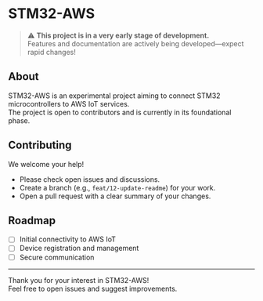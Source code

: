 # STM32-AWS

> ⚠️ **This project is in a very early stage of development.**  
> Features and documentation are actively being developed—expect rapid changes!

## About

STM32-AWS is an experimental project aiming to connect STM32 microcontrollers to AWS IoT services.  
The project is open to contributors and is currently in its foundational phase.


## Contributing

We welcome your help!  
- Please check open issues and discussions.
- Create a branch (e.g., `feat/12-update-readme`) for your work.
- Open a pull request with a clear summary of your changes.

## Roadmap

- [ ] Initial connectivity to AWS IoT
- [ ] Device registration and management
- [ ] Secure communication

---

Thank you for your interest in STM32-AWS!  
Feel free to open issues and suggest improvements.

